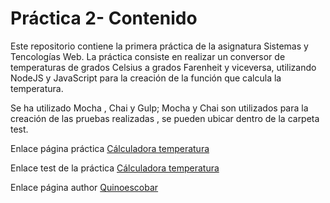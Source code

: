 # Práctica 2- Contenido

Este repositorio contiene la primera práctica de la asignatura Sistemas y Tencologías Web.
La práctica consiste en realizar un conversor de temperaturas de grados Celsius a grados Farenheit y viceversa, utilizando NodeJS y JavaScript para la creación de la función que calcula la temperatura.

Se ha utilizado Mocha , Chai y Gulp; Mocha y Chai son utilizados para la creación de las pruebas realizadas , se pueden ubicar dentro de la carpeta test.

Enlace página práctica [Cálculadora temperatura](https://quinoescobar.github.io/sytw_prt_02)

Enlace test de la práctica [Cálculadora temperatura](https://quinoescobar.github.io/sytw_prt_02/tests/)

Enlace página author [Quinoescobar](https://quinoescobar.github.io)
